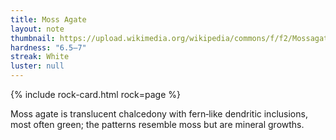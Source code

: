 ```yaml
---
title: Moss Agate
layout: note
thumbnail: https://upload.wikimedia.org/wikipedia/commons/f/f2/Mossagate.pebble.750pix.jpg
hardness: "6.5–7"
streak: White
luster: null
---
```

{% include rock-card.html rock=page %}

Moss agate is translucent chalcedony with fern‑like dendritic inclusions, most often green; the patterns resemble moss but are mineral growths.
